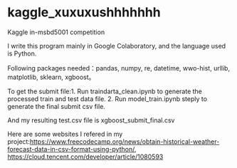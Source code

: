# kaggle_xuxuxushhhhhhh
Kaggle in-msbd5001 competition 


I write this program mainly in Google Colaboratory, and the language used is Python.

Following packages needed：pandas, numpy, re, datetime, wwo-hist, urllib, matplotlib, sklearn, xgboost。

To get the submit file:1. Run traindarta_clean.ipynb to generate the processed train and test data file.
2. Run model_train.ipynb steply to generate the final submit csv file.


And my resulting test.csv file is xgboost_submit_final.csv

Here are some websites I refered in my project:https://www.freecodecamp.org/news/obtain-historical-weather-forecast-data-in-csv-format-using-python/, https://cloud.tencent.com/developer/article/1080593
